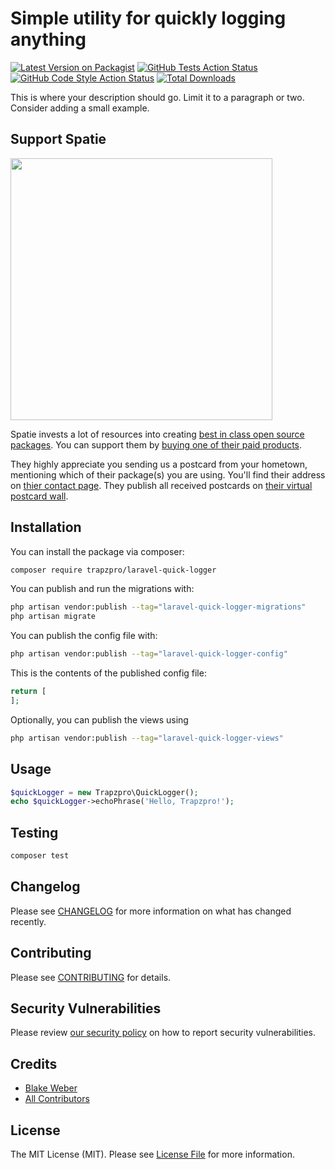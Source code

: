 # Simple utility for quickly logging anything

[![Latest Version on Packagist](https://img.shields.io/packagist/v/trapzpro/laravel-quick-logger.svg?style=flat-square)](https://packagist.org/packages/trapzpro/laravel-quick-logger)
[![GitHub Tests Action Status](https://img.shields.io/github/workflow/status/trapzpro/laravel-quick-logger/run-tests?label=tests)](https://github.com/trapzpro/laravel-quick-logger/actions?query=workflow%3Arun-tests+branch%3Amain)
[![GitHub Code Style Action Status](https://img.shields.io/github/workflow/status/trapzpro/laravel-quick-logger/Check%20&%20fix%20styling?label=code%20style)](https://github.com/trapzpro/laravel-quick-logger/actions?query=workflow%3A"Check+%26+fix+styling"+branch%3Amain)
[![Total Downloads](https://img.shields.io/packagist/dt/trapzpro/laravel-quick-logger.svg?style=flat-square)](https://packagist.org/packages/trapzpro/laravel-quick-logger)

This is where your description should go. Limit it to a paragraph or two. Consider adding a small example.

## Support Spatie

[<img src="https://github-ads.s3.eu-central-1.amazonaws.com/laravel-quick-logger.jpg?t=1" width="419px" />](https://spatie.be/github-ad-click/laravel-quick-logger)

Spatie invests a lot of resources into creating [best in class open source packages](https://spatie.be/open-source). You can support them by [buying one of their paid products](https://spatie.be/open-source/support-us).

They highly appreciate you sending us a postcard from your hometown, mentioning which of their package(s) you are using. You'll find their address on [thier contact page](https://spatie.be/about-us). They publish all received postcards on [their virtual postcard wall](https://spatie.be/open-source/postcards).

## Installation

You can install the package via composer:

```bash
composer require trapzpro/laravel-quick-logger
```

You can publish and run the migrations with:

```bash
php artisan vendor:publish --tag="laravel-quick-logger-migrations"
php artisan migrate
```

You can publish the config file with:

```bash
php artisan vendor:publish --tag="laravel-quick-logger-config"
```

This is the contents of the published config file:

```php
return [
];
```

Optionally, you can publish the views using

```bash
php artisan vendor:publish --tag="laravel-quick-logger-views"
```

## Usage

```php
$quickLogger = new Trapzpro\QuickLogger();
echo $quickLogger->echoPhrase('Hello, Trapzpro!');
```

## Testing

```bash
composer test
```

## Changelog

Please see [CHANGELOG](CHANGELOG.md) for more information on what has changed recently.

## Contributing

Please see [CONTRIBUTING](.github/CONTRIBUTING.md) for details.

## Security Vulnerabilities

Please review [our security policy](../../security/policy) on how to report security vulnerabilities.

## Credits

-   [Blake Weber](https://github.com/trapzpro)
-   [All Contributors](../../contributors)

## License

The MIT License (MIT). Please see [License File](LICENSE.md) for more information.
